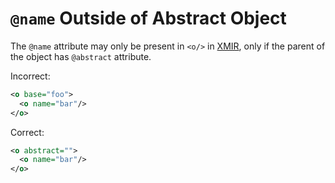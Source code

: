 # `@name` Outside of Abstract Object

The `@name` attribute may only be present in `<o/>` in [XMIR], only if the
parent of the object has `@abstract` attribute.

Incorrect:

```xml
<o base="foo">
  <o name="bar"/>
</o>
```

Correct:

```xml
<o abstract="">
  <o name="bar"/>
</o>
```

[XMIR]: https://news.eolang.org/2022-11-25-xmir-guide.html
